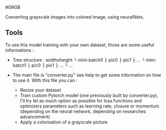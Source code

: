#GRGB

Converting grayscale images into colored image, using neuralNets.

## Tools

To use this model training with your own dataset, those are some useful informations :

* Tree structure :
    widthxheight
       └ mini-batch0
           ├ pic0
           ├ pic1
           ├ ...
       └ mini-batch1
           ├ pic0
           ├ pic1
           ├ ...
       └ ...

* The main file is "converter.py" see help to get some information on how to use it. With this file you can :
  * Resize your dataset
  * Train custom Pytorch model (one previously built by converter.py), I'll try let as much option as possible for loss functions and optimizers parameters such as learning rate, closure or momentum (depending on the neural network, depending on researches advancement)
  * Apply a colorisation of a grayscale picture
